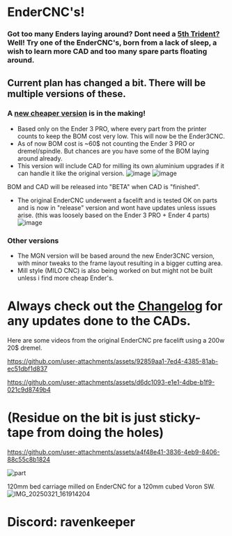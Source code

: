 # EnderCNC's!

### Got too many Enders laying around? Dont need a [5th Trident?](https://github.com/yell3D/Ender3dent) Well! Try one of the EnderCNC's, born from a lack of sleep, a wish to learn more CAD and too many spare parts floating around.

## Current plan has changed a bit. There will be multiple versions of these.

### A [new cheaper version](https://github.com/Futtawuh/EnderCNCs/tree/main/Ender3CNC) is in the making!

- Based only on the Ender 3 PRO, where every part from the printer counts to keep the BOM cost very low. This will now be the Ender3CNC.
- As of now BOM cost is ~60$ not counting the Ender 3 PRO or dremel/spindle. But chances are you have some of the BOM laying around already.
- This version will include CAD for milling its own aluminium upgrades if it can handle it like the original version. 
![image](https://github.com/user-attachments/assets/df2746be-0fd8-4aa2-b609-81031dc4cfa2)
![image](https://github.com/user-attachments/assets/43854a83-0945-4e80-aa53-9ccf8a7e4b0b)

BOM and CAD will be released into "BETA" when CAD is "finished".


- The original EnderCNC underwent a facelift and is tested OK on parts and is now in "release" version and wont have updates unless issues arise. (this was loosely based on the Ender 3 PRO + Ender 4 parts)
![image](https://github.com/user-attachments/assets/9c401c66-4c9e-4997-86d7-50659553de69)


### Other versions

- The MGN version will be based around the new Ender3CNC version, with minor tweaks to the frame layout resulting in a bigger cutting area.
- Mill style (MILO CNC) is also being worked on but might not be built unless i find more cheap Ender's. 

# Always check out the [Changelog](https://github.com/Futtawuh/EnderCNC/blob/main/Changelog.md) for any updates done to the CADs. 

Here are some videos from the original EnderCNC pre facelift using a 200w 20$ dremel.  

https://github.com/user-attachments/assets/92859aa1-7ed4-4385-81ab-ec51dbf1d837

https://github.com/user-attachments/assets/d6dc1093-e1e1-4dbe-b1f9-021c9d8749b4

# (Residue on the bit is just sticky-tape from doing the holes)

https://github.com/user-attachments/assets/a4f48e41-3836-4eb9-8406-88c55c8b1824

![part](https://github.com/user-attachments/assets/84995a64-6b96-4889-8dd5-63da7fdcb275)

120mm bed carriage milled on EnderCNC for a 120mm cubed Voron SW. 
![IMG_20250321_161914204](https://github.com/user-attachments/assets/9a3e3cc3-5c70-4df6-8769-82ac26cb7435)







# Discord: ravenkeeper
